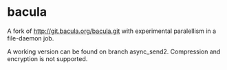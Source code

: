 # bacula

A fork of http://git.bacula.org/bacula.git with experimental paralellism in a file-daemon job.

A working version can be found on branch async_send2. Compression and encryption is not supported.

